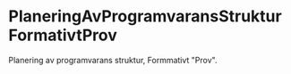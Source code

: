 # PlaneringAvProgramvaransStrukturFormativtProv
Planering av programvarans struktur, Formmativt "Prov".
